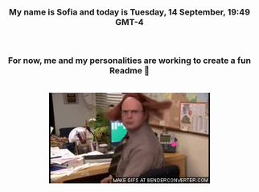 


<div align="center">
<h3 >My name is Sofia and today is Tuesday, 14 September, 19:49 GMT-4</h3><br>
<h3 >For now, me and my personalities are working to create a fun Readme 👋
</h3><br>
<img src='img/dwight.gif' alt='working...'/>
</div>
